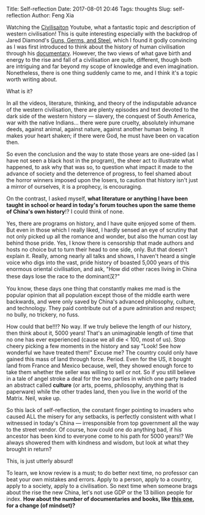 Title: Self-reflection
Date: 2017-08-01 20:46
Tags: thoughts
Slug: self-reflection
Author: Feng Xia


Watching the [Civilisaiton][1] Youtube, what a fantastic topic and
description of western civilisation! This is quite interesting
especially with the backdrop of Jared
Diamond's [Guns, Germs, and Steel][3], which I found it godly
convincing as I was first introduced to think about the history of
human civilisation through his [documentary][4].
However, the two views of what gave birth and energy to the rise and
fall of a civilisation are quite, different, though both are
intriguing and far beyond my scope of knowledge and even
imagination. Nonetheless, there is one thing suddenly came to me, and
I think it's a topic worth writing about.

[1]: https://www.youtube.com/watch?v=wR6SFLhD32Q&list=PLJA4Jys7jT0LR-Ze9Joi2OHsC6_BbY-Hp
[3]: https://www.wikiwand.com/en/Guns,_Germs,_and_Steel
[4]: https://www.youtube.com/watch?v=i885hopsw6E


What is it?

In all the videos, literature, thinking, and theory of the
indisputable advance of the western civilisation, there are plenty
episodes and text devoted to the dark side of the western history
&mdash; slavery, the conquest of South America, war with the native
Indians... there were pure cruelty, absolutely inhumane deeds, against
animal, against nature, against another human being. It makes your
heart shaken; if there were God, he must have been on vacation then.

So even the conclusion and the way to state those years are
one-sided (as I have not seen a black host in the program), the sheer
act to illustrate  what happened, to ask why that was so, to question what
impact it made to the advance of society and the deterrence of
progress, to feel shamed about the horror winners imposed upon the
losers, to caution that history isn't just a mirror of ourselves, it
is a prophecy, is encouraging.

On the contrast, I asked myself, **what literature or anything I
have been taught in school or heard in today's forum touches upon the
same theme of China's own history**!? I could think of none. 

Yes, there are programs on history, and I have quite enjoyed some of
them. But even in those which I really liked, I hardly sensed an eye
of scrutiny that not only picked up all the romance and wonder, but
also the human cost lay behind those pride. Yes, I know there is
censorship that made authors and hosts no choice but to turn their
head to one side, only. But that doesn't explain it. Really, among
nearly all talks and shows, I haven't heard a single voice who digs
into the vast, pride history of boasted 5,000 years of this enormous
oriental civilisation, and ask, "How did other races living in China
these days lose the race to the dominant汉?"

You know, these days one thing that constantly makes me mad is the
popular opinion that all population except those of the middle earth
were backwards, and were only saved by China's advanced philosophy,
culture, and technology. They paid contribute out of a pure admiration
and respect; no bully, no trickery, no fuss.

How could that be!!!? No way. If we truly believe the length of our
history, then think about it, 5000 years! That's an unimaginable
length of time that no one has ever experienced (cause we all die <
100, most of us). Stop cheery picking a few moments in the history and
say "Look! See how wonderful we have treated them!" Excuse me? The
country could only have gained this mass of land through
force. Period. Even for the US, it bought land from France and Mexico
because, well, they showed enough force to take them whether the
seller was willing to sell or not. So if you still believe in a tale
of angel stroke a deal for the two parties in which one party traded
an abstract called **culture** (or arts, poems, philosophy, anything
that is paperware) while the other trades land, then you live in the
world of the Matrix. Neil, wake up.

So this lack of self-reflection, the constant finger pointing to
invaders who caused ALL the misery for any setbacks, is perfectly
consistent with what I witnessed in today's China &mdash;
irresponsible from top government all the way to the street vendor.
<span class="myhighlight">Of course, how could one do anything bad, if
his ancestor has been kind to everyone come to his path for 5000
years!?</span> We always showered them with kindness and wisdom, but
look at what they brought in return?

This, is just utterly absurd!

To learn, we know review is a must; to do better next time, no
professor can beat your own mistakes and errors. Apply to a person,
apply to a country, apply to a society, apply to a civilisation.
So next time when someone brags about the rise the new China, let's
not use GDP or the 13 billion people for index. **How about the number of
documentaries and books, like [this one][2], for a change (of mindset)?**

[2]: https://www.amazon.com/Civilisation-Complete-Kenneth-Clark/dp/B000F0UUKA
